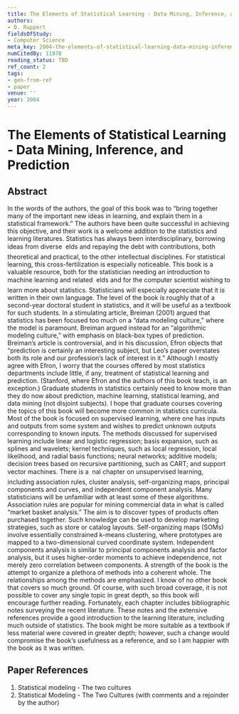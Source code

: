 ```yaml
---
title: The Elements of Statistical Learning - Data Mining, Inference, and Prediction
authors:
- D. Ruppert
fieldsOfStudy:
- Computer Science
meta_key: 2004-the-elements-of-statistical-learning-data-mining-inference-and-prediction
numCitedBy: 11978
reading_status: TBD
ref_count: 2
tags:
- gen-from-ref
- paper
venue: ''
year: 2004
---
```


# The Elements of Statistical Learning - Data Mining, Inference, and Prediction

## Abstract

In the words of the authors, the goal of this book was to “bring together many of the important new ideas in learning, and explain them in a statistical framework.” The authors have been quite successful in achieving this objective, and their work is a welcome addition to the statistics and learning literatures. Statistics has always been interdisciplinary, borrowing ideas from diverse  elds and repaying the debt with contributions, both theoretical and practical, to the other intellectual disciplines. For statistical learning, this cross-fertilization is especially noticeable. This book is a valuable resource, both for the statistician needing an introduction to machine learning and related  elds and for the computer scientist wishing to learn more about statistics. Statisticians will especially appreciate that it is written in their own language. The level of the book is roughly that of a second-year doctoral student in statistics, and it will be useful as a textbook for such students. In a stimulating article, Breiman (2001) argued that statistics has been focused too much on a “data modeling culture,” where the model is paramount. Breiman argued instead for an “algorithmic modeling culture,” with emphasis on black-box types of prediction. Breiman’s article is controversial, and in his discussion, Efron objects that “prediction is certainly an interesting subject, but Leo’s paper overstates both its role and our profession’s lack of interest in it.” Although I mostly agree with Efron, I worry that the courses offered by most statistics departments include little, if any, treatment of statistical learning and prediction. (Stanford, where Efron and the authors of this book teach, is an exception.) Graduate students in statistics certainly need to know more than they do now about prediction, machine learning, statistical learning, and data mining (not disjoint subjects). I hope that graduate courses covering the topics of this book will become more common in statistics curricula. Most of the book is focused on supervised learning, where one has inputs and outputs from some system and wishes to predict unknown outputs corresponding to known inputs. The methods discussed for supervised learning include linear and logistic regression; basis expansion, such as splines and wavelets; kernel techniques, such as local regression, local likelihood, and radial basis functions; neural networks; additive models; decision trees based on recursive partitioning, such as CART; and support vector machines. There is a  nal chapter on unsupervised learning, including association rules, cluster analysis, self-organizing maps, principal components and curves, and independent component analysis. Many statisticians will be unfamiliar with at least some of these algorithms. Association rules are popular for mining commercial data in what is called “market basket analysis.” The aim is to discover types of products often purchased together. Such knowledge can be used to develop marketing strategies, such as store or catalog layouts. Self-organizing maps (SOMs) involve essentially constrained k-means clustering, where prototypes are mapped to a two-dimensional curved coordinate system. Independent components analysis is similar to principal components analysis and factor analysis, but it uses higher-order moments to achieve independence, not merely zero correlation between components. A strength of the book is the attempt to organize a plethora of methods into a coherent whole. The relationships among the methods are emphasized. I know of no other book that covers so much ground. Of course, with such broad coverage, it is not possible to cover any single topic in great depth, so this book will encourage further reading. Fortunately, each chapter includes bibliographic notes surveying the recent literature. These notes and the extensive references provide a good introduction to the learning literature, including much outside of statistics. The book might be more suitable as a textbook if less material were covered in greater depth; however, such a change would compromise the book’s usefulness as a reference, and so I am happier with the book as it was written.

## Paper References

1. Statistical modeling - The two cultures
2. Statistical Modeling - The Two Cultures (with comments and a rejoinder by the author)
